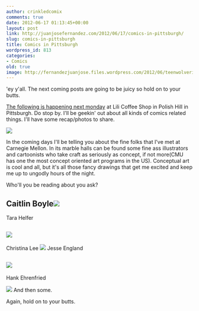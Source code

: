 ```yaml
---
author: crinkledcomix
comments: true
date: 2012-06-17 01:13:45+00:00
layout: post
link: http://juanjosefernandez.com/2012/06/17/comics-in-pittsburgh/
slug: comics-in-pittsburgh
title: Comics in Pittsburgh
wordpress_id: 813
categories:
- Comics
old: true
image: http://fernandezjuanjose.files.wordpress.com/2012/06/teenwolverine-1.jpeg
---
```


'ey y'all. The next coming posts are going to be juicy so hold on to your butts.

[The following is happening next monday](http://www.facebook.com/events/201524219969510/) at Lili Coffee Shop in Polish Hill in Pittsburgh. Do stop by. I'll be geekin' out about all kinds of comics related things. I'll have some recap/photos to share.


[![](http://fernandezjuanjose.files.wordpress.com/2012/06/522654_3402897551226_741449517_n2.jpeg)](http://www.facebook.com/events/201524219969510/)


In the coming days I'll be telling you about the fine folks that I've met at Carnegie Mellon. In its marble halls can be found some fine ass illustrators and cartoonists who take craft as seriously as concept, if not more(CMU has one the most concept oriented art programs in the US). Conceptual art is cool and all, but it's all those fancy drawings that get me excited and keep me up to ungodly hours of the night.

Who'll you be reading about you ask?


## Caitlin Boyle[![](http://fernandezjuanjose.files.wordpress.com/2012/06/teenwolverine-1.jpeg)](http://www.sadsadkiddie.com/blog/)
Tara Helfer




## [![](http://fernandezjuanjose.files.wordpress.com/2012/06/tumblr_lz2aeu8pzf1qki4who1_12801.jpeg)](http://tarahelfer.com/)
Christina Lee
[![](http://fernandezjuanjose.files.wordpress.com/2012/06/illustration2.png)](http://xtinadraws.com/)
Jesse England




## [![](http://fernandezjuanjose.files.wordpress.com/2012/06/tumblr_lzrmop9pcy1rp445yo1_5001.jpeg)](http://jesseengland.net/)
Hank Ehrenfried


[![](http://fernandezjuanjose.files.wordpress.com/2012/06/tumblr_lzrnsp9iyc1rp445yo1_12801.jpeg)](http://fernandezjuanjose.files.wordpress.com/2012/06/tumblr_lzrnsp9iyc1rp445yo1_12801.jpeg)
And then some.

Again, hold on to your butts.

